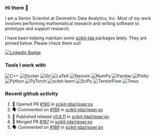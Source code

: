 ### Hi there 👋

I am a Senior Scientist at Geometric Data Analytics, Inc. Most of my work involves
performing mathematical research and writing software to prototype and support
research. 

I have been helping maintain some [scikit-tda](https://docs.scikit-tda.org) packages lately. 
They are pinned below. Please check them out!

<div id="badges">
  <a href="https://www.linkedin.com/in/michael-catanzaro-a8335547">
    <img src="https://img.shields.io/badge/LinkedIn-blue?style=for-the-badge&logo=linkedin&logoColor=white" alt="LinkedIn Badge"/>
  </a>
</div>


### Tools I work with

![C++](https://img.shields.io/badge/c++-%2300599C.svg?style=for-the-badge&logo=c%2B%2B&logoColor=white)
![Docker](https://img.shields.io/badge/Docker-2CA5E0?style=for-the-badge&logo=docker&logoColor=white)
![Git](https://img.shields.io/badge/GIT-E44C30?style=for-the-badge&logo=git&logoColor=white)
![LaTeX](https://img.shields.io/badge/latex-%23008080.svg?style=for-the-badge&logo=latex&logoColor=white)
![Neovim](https://img.shields.io/badge/NeoVim-%2357A143.svg?&style=for-the-badge&logo=neovim&logoColor=white)
![NumPy](https://img.shields.io/badge/numpy-%23013243.svg?style=for-the-badge&logo=numpy&logoColor=white)
![Pandas](https://img.shields.io/badge/pandas-%23150458.svg?style=for-the-badge&logo=pandas&logoColor=white)
![Plotly](https://img.shields.io/badge/Plotly-%233F4F75.svg?style=for-the-badge&logo=plotly&logoColor=white)
![Python](https://img.shields.io/badge/python-3670A0?style=for-the-badge&logo=python&logoColor=ffdd54)
![PyTorch](https://img.shields.io/badge/PyTorch-%23EE4C2C.svg?style=for-the-badge&logo=PyTorch&logoColor=white)
![scikit-learn](https://img.shields.io/badge/scikit--learn-%23F7931E.svg?style=for-the-badge&logo=scikit-learn&logoColor=white)
![SciPy](https://img.shields.io/badge/SciPy-%230C55A5.svg?style=for-the-badge&logo=scipy&logoColor=%white)
![TensorFlow](https://img.shields.io/badge/TensorFlow-%23FF6F00.svg?style=for-the-badge&logo=TensorFlow&logoColor=white)
![Tmux](https://img.shields.io/badge/tmux-1BB91F?style=for-the-badge&logo=tmux&logoColor=white)

### Recent github activity

<!--START_SECTION:activity-->
1. 💪 Opened PR [#190](https://github.com/scikit-tda/ripser.py/pull/190) in [scikit-tda/ripser.py](https://github.com/scikit-tda/ripser.py)
2. 🗣 Commented on [#189](https://github.com/scikit-tda/ripser.py/issues/189#issuecomment-2706378266) in [scikit-tda/ripser.py](https://github.com/scikit-tda/ripser.py)
3. 🚀 Published release [v0.6.11](https://github.com/scikit-tda/ripser.py/releases/tag/v0.6.11) in [scikit-tda/ripser.py](https://github.com/scikit-tda/ripser.py)
4. 🎉 Merged PR [#187](https://github.com/scikit-tda/ripser.py/pull/187) in [scikit-tda/ripser.py](https://github.com/scikit-tda/ripser.py)
5. 🗣 Commented on [#189](https://github.com/scikit-tda/ripser.py/issues/189#issuecomment-2698871225) in [scikit-tda/ripser.py](https://github.com/scikit-tda/ripser.py)
<!--END_SECTION:activity-->
